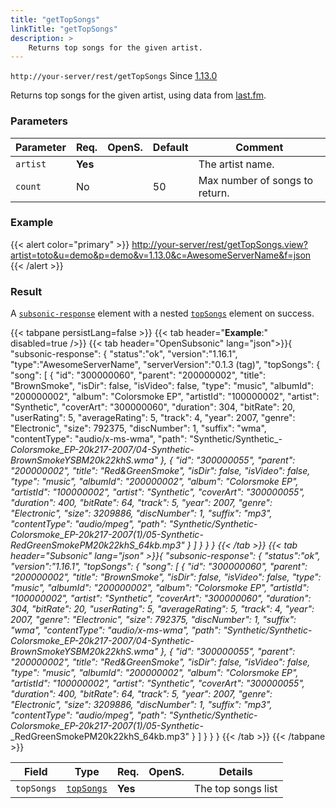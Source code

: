 ```yaml
---
title: "getTopSongs"
linkTitle: "getTopSongs"
description: >
    Returns top songs for the given artist.
---
```


`http://your-server/rest/getTopSongs` Since [1.13.0](../../subsonic-versions)

Returns top songs for the given artist, using data from [last.fm](http://last.fm).

### Parameters

| Parameter | Req. | OpenS. | Default | Comment |
| --- | --- | --- | --- | --- |
| `artist` | **Yes** |  |     | The artist name. |
| `count` | No  | |  50  | Max number of songs to return. |

### Example

{{< alert color="primary" >}} <http://your-server/rest/getTopSongs.view?artist=toto&u=demo&p=demo&v=1.13.0&c=AwesomeServerName&f=json> {{< /alert >}}

### Result

A [`subsonic-response`](../../responses/subsonic-response) element with a nested [`topSongs`](../../responses/topsongs) element on success.

{{< tabpane persistLang=false >}}
{{< tab header="**Example**:" disabled=true />}}
{{< tab header="OpenSubsonic" lang="json">}}{
  "subsonic-response": {
    "status":"ok",
    "version":"1.16.1",
    "type":"AwesomeServerName",
    "serverVersion":"0.1.3 (tag)",
    "topSongs": {
        "song": [
            {
                "id": "300000060",
                "parent": "200000002",
                "title": "BrownSmoke",
                "isDir": false,
                "isVideo": false,
                "type": "music",
                "albumId": "200000002",
                "album": "Colorsmoke EP",
                "artistId": "100000002",
                "artist": "Synthetic",
                "coverArt": "300000060",
                "duration": 304,
                "bitRate": 20,
                "userRating": 5,
                "averageRating": 5,
                "track": 4,
                "year": 2007,
                "genre": "Electronic",
                "size": 792375,
                "discNumber": 1,
                "suffix": "wma",
                "contentType": "audio/x-ms-wma",
                "path": "Synthetic/Synthetic_-_Colorsmoke_EP-20k217-2007/04-Synthetic_-_BrownSmokeYSBM20k22khS.wma"
            },
            {
                "id": "300000055",
                "parent": "200000002",
                "title": "Red&GreenSmoke",
                "isDir": false,
                "isVideo": false,
                "type": "music",
                "albumId": "200000002",
                "album": "Colorsmoke EP",
                "artistId": "100000002",
                "artist": "Synthetic",
                "coverArt": "300000055",
                "duration": 400,
                "bitRate": 64,
                "track": 5,
                "year": 2007,
                "genre": "Electronic",
                "size": 3209886,
                "discNumber": 1,
                "suffix": "mp3",
                "contentType": "audio/mpeg",
                "path": "Synthetic/Synthetic_-_Colorsmoke_EP-20k217-2007(1)/05-Synthetic_-_RedGreenSmokePM20k22khS_64kb.mp3"
            }
        ]
    }
  }
}
{{< /tab >}}
{{< tab header="Subsonic" lang="json" >}}{
  "subsonic-response": {
    "status":"ok",
    "version":"1.16.1",
    "topSongs": {
        "song": [
            {
                "id": "300000060",
                "parent": "200000002",
                "title": "BrownSmoke",
                "isDir": false,
                "isVideo": false,
                "type": "music",
                "albumId": "200000002",
                "album": "Colorsmoke EP",
                "artistId": "100000002",
                "artist": "Synthetic",
                "coverArt": "300000060",
                "duration": 304,
                "bitRate": 20,
                "userRating": 5,
                "averageRating": 5,
                "track": 4,
                "year": 2007,
                "genre": "Electronic",
                "size": 792375,
                "discNumber": 1,
                "suffix": "wma",
                "contentType": "audio/x-ms-wma",
                "path": "Synthetic/Synthetic_-_Colorsmoke_EP-20k217-2007/04-Synthetic_-_BrownSmokeYSBM20k22khS.wma"
            },
            {
                "id": "300000055",
                "parent": "200000002",
                "title": "Red&GreenSmoke",
                "isDir": false,
                "isVideo": false,
                "type": "music",
                "albumId": "200000002",
                "album": "Colorsmoke EP",
                "artistId": "100000002",
                "artist": "Synthetic",
                "coverArt": "300000055",
                "duration": 400,
                "bitRate": 64,
                "track": 5,
                "year": 2007,
                "genre": "Electronic",
                "size": 3209886,
                "discNumber": 1,
                "suffix": "mp3",
                "contentType": "audio/mpeg",
                "path": "Synthetic/Synthetic_-_Colorsmoke_EP-20k217-2007(1)/05-Synthetic_-_RedGreenSmokePM20k22khS_64kb.mp3"
            }
        ]
    }
  }
}
{{< /tab >}}
{{< /tabpane >}}

| Field |  Type | Req. | OpenS. | Details |
| --- | --- | --- | --- | --- |
| `topSongs` | [`topSongs`](../../responses/topsongs)| **Yes** |     | The top songs list |

